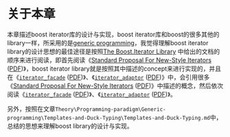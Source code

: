 # 关于本章

本章描述boost iterator库的设计与实现，boost iterator库和boost的很多其他的library一样，所采用的是[generic programming](https://www.boost.org/community/generic_programming.html)，我觉得理解boost iterator library的设计思想的最佳途径是按照[The Boost.Iterator Library](https://www.boost.org/doc/libs/1_73_0/libs/iterator/doc/index.html) 中给出的文档的顺序来进行阅读，即首先阅读《[Standard Proposal For New-Style Iterators](https://www.boost.org/doc/libs/1_73_0/libs/iterator/doc/new-iter-concepts.html) ([PDF](https://www.boost.org/doc/libs/1_73_0/libs/iterator/doc/new-iter-concepts.pdf))》，boost iterator library就是按照其中描述的concept来进行实现的，并且在《[`iterator_facade`](https://www.boost.org/doc/libs/1_73_0/libs/iterator/doc/iterator_facade.html) ([PDF](https://www.boost.org/doc/libs/1_73_0/libs/iterator/doc/iterator_facade.pdf))》、《[`iterator_adaptor`](https://www.boost.org/doc/libs/1_73_0/libs/iterator/doc/iterator_adaptor.html) ([PDF](https://www.boost.org/doc/libs/1_73_0/libs/iterator/doc/iterator_adaptor.pdf))》中，会引用很多《[Standard Proposal For New-Style Iterators](https://www.boost.org/doc/libs/1_73_0/libs/iterator/doc/new-iter-concepts.html) ([PDF](https://www.boost.org/doc/libs/1_73_0/libs/iterator/doc/new-iter-concepts.pdf))》中描述的概念，然后依次阅读《[`iterator_facade`](https://www.boost.org/doc/libs/1_73_0/libs/iterator/doc/iterator_facade.html) ([PDF](https://www.boost.org/doc/libs/1_73_0/libs/iterator/doc/iterator_facade.pdf))》、《[`iterator_adaptor`](https://www.boost.org/doc/libs/1_73_0/libs/iterator/doc/iterator_adaptor.html) ([PDF](https://www.boost.org/doc/libs/1_73_0/libs/iterator/doc/iterator_adaptor.pdf))》。

另外，按照在文章`Theory\Programming-paradigm\Generic-programming\Templates-and-Duck-Typing\Templates-and-Duck-Typing.md`中，总结的思想来理解boost library的设计与实现。